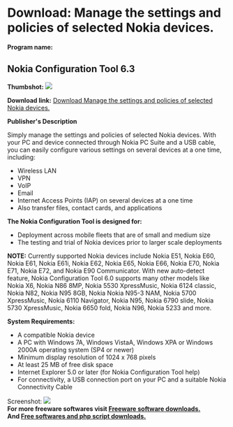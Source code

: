 # Download: Manage the settings and policies of selected Nokia devices.

**Program name:**

## Nokia Configuration Tool 6.3

  
**Thumbshot:** ![](http://www.freewarefiles.com/screenshot/nopic.gif)   
  
**Download link:** [Download Manage the settings and policies of selected Nokia devices.](http://freesoftwares.boysofts.com/Nokia-Configuration-Tool_program_52316.html)  
  


**Publisher's Description**  
  


Simply manage the settings and policies of selected Nokia devices. With your PC and device connected through Nokia PC Suite and a USB cable, you can easily configure various settings on several devices at a one time, including: 

  * Wireless LAN 
  * VPN 
  * VoIP 
  * Email 
  * Internet Access Points (IAP) on several devices at a one time 
  * Also transfer files, contact cards, and applications 

**The Nokia Configuration Tool is designed for:**

  * Deployment across mobile fleets that are of small and medium size 
  * The testing and trial of Nokia devices prior to larger scale deployments 

**NOTE:** Currently supported Nokia devices include Nokia E51, Nokia E60, Nokia E61, Nokia E61i, Nokia E62, Nokia E65, Nokia E66, Nokia E70, Nokia E71, Nokia E72, and Nokia E90 Communicator. With new auto-detect feature, Nokia Configuration Tool 6.0 supports many other models like Nokia X6, Nokia N86 8MP, Nokia 5530 XpressMusic, Nokia 6124 classic, Nokia N82, Nokia N95 8GB, Nokia Nokia N95-3 NAM, Nokia 5700 XpressMusic, Nokia 6110 Navigator, Nokia N95, Nokia 6790 slide, Nokia 5730 XpressMusic, Nokia 6650 fold, Nokia N96, Nokia 5233 and more.

**System Requirements:**

  * A compatible Nokia device 
  * A PC with Windows 7A, Windows VistaA, Windows XPA or Windows 2000A operating system (SP4 or newer) 
  * Minimum display resolution of 1024 x 768 pixels 
  * At least 25 MB of free disk space 
  * Internet Explorer 5.0 or later (for Nokia Configuration Tool help) 
  * For connectivity, a USB connection port on your PC and a suitable Nokia Connectivity Cable 

  
  
Screenshot: ![](http://www.freewarefiles.com/screenshot/nopic.gif)   
**For more freeware softwares visit [Freeware software downloads.](http://freesoftwares.boysofts.com/)**   
**And [Free softwares and php script downloads.](http://www.boysofts.com/)**
